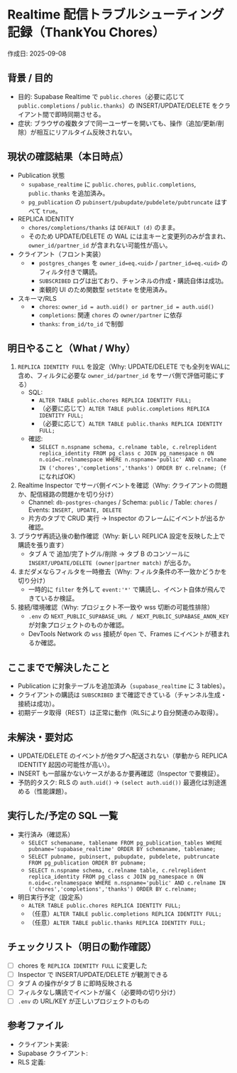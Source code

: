 # Realtime 配信トラブルシューティング記録（ThankYou Chores）

作成日: 2025-09-08

## 背景 / 目的
- 目的: Supabase Realtime で `public.chores`（必要に応じて `public.completions` / `public.thanks`）の INSERT/UPDATE/DELETE をクライアント間で即時同期させる。
- 症状: ブラウザの複数タブで同一ユーザーを開いても、操作（追加/更新/削除）が相互にリアルタイム反映されない。

## 現状の確認結果（本日時点）
- Publication 状態
  - `supabase_realtime` に `public.chores`, `public.completions`, `public.thanks` を追加済み。
  - `pg_publication` の `pubinsert/pubupdate/pubdelete/pubtruncate` はすべて `true`。
- REPLICA IDENTITY
  - `chores/completions/thanks` は `DEFAULT (d)` のまま。
  - そのため UPDATE/DELETE の WAL には主キーと変更列のみが含まれ、`owner_id/partner_id` が含まれない可能性が高い。
- クライアント（フロント実装）
  - <mcfile name="ChoresList.tsx" path="/Users/yutatokeshi/Develop/TRAE/MVP/src/components/ChoresList.tsx"></mcfile>
    - `postgres_changes` を `owner_id=eq.<uid>` / `partner_id=eq.<uid>` のフィルタ付きで購読。
    - `SUBSCRIBED` ログは出ており、チャンネルの作成・購読自体は成功。
    - 楽観的 UI のため関数型 `setState` を使用済み。
- スキーマ/RLS
  - <mcfile name="rls-policies.sql" path="/Users/yutatokeshi/Develop/TRAE/MVP/docs/rls-policies.sql"></mcfile>
    - `chores`: `owner_id = auth.uid() or partner_id = auth.uid()`
    - `completions`: 関連 `chores` の `owner/partner` に依存
    - `thanks`: `from_id/to_id` で制御

## 明日やること（What / Why）
1) `REPLICA IDENTITY FULL` を設定（Why: UPDATE/DELETE でも全列をWALに含め、フィルタに必要な `owner_id/partner_id` をサーバ側で評価可能にする）
   - SQL:
     - `ALTER TABLE public.chores REPLICA IDENTITY FULL;`
     - （必要に応じて）`ALTER TABLE public.completions REPLICA IDENTITY FULL;`
     - （必要に応じて）`ALTER TABLE public.thanks REPLICA IDENTITY FULL;`
   - 確認:
     - `SELECT n.nspname schema, c.relname table, c.relreplident replica_identity FROM pg_class c JOIN pg_namespace n ON n.oid=c.relnamespace WHERE n.nspname='public' AND c.relname IN ('chores','completions','thanks') ORDER BY c.relname;`（`f` になればOK）
2) Realtime Inspector でサーバ側イベントを確認（Why: クライアントの問題か、配信経路の問題かを切り分け）
   - Channel: `db-postgres-changes` / Schema: `public` / Table: `chores` / Events: `INSERT, UPDATE, DELETE`
   - 片方のタブで CRUD 実行 → Inspector のフレームにイベントが出るか確認。
3) ブラウザ再読込後の動作確認（Why: 新しい REPLICA 設定を反映した上で購読を張り直す）
   - タブ A で 追加/完了トグル/削除 → タブ B のコンソールに `INSERT/UPDATE/DELETE (owner|partner match)` が出るか。
4) まだダメならフィルタを一時撤去（Why: フィルタ条件の不一致かどうかを切り分け）
   - 一時的に `filter` を外して `event:'*'` で購読し、イベント自体が飛んできているか検証。
5) 接続/環境確認（Why: プロジェクト不一致や wss 切断の可能性排除）
   - `.env` の `NEXT_PUBLIC_SUPABASE_URL / NEXT_PUBLIC_SUPABASE_ANON_KEY` が対象プロジェクトのものか確認。
   - DevTools Network の `wss` 接続が `Open` で、Frames にイベントが積まれるか確認。

## ここまでで解決したこと
- Publication に対象テーブルを追加済み（`supabase_realtime` に 3 tables）。
- クライアントの購読は `SUBSCRIBED` まで確認できている（チャンネル生成・接続は成功）。
- 初期データ取得（REST）は正常に動作（RLSにより自分関連のみ取得）。

## 未解決・要対応
- UPDATE/DELETE のイベントが他タブへ配送されない（挙動から REPLICA IDENTITY 起因の可能性が高い）。
- INSERT も一部届かないケースがあるか要再確認（Inspector で要検証）。
- 予防的タスク: RLS の `auth.uid()` → `(select auth.uid())` 最適化は別途進める（性能課題）。

## 実行した/予定の SQL 一覧
- 実行済み（確認系）
  - `SELECT schemaname, tablename FROM pg_publication_tables WHERE pubname='supabase_realtime' ORDER BY schemaname, tablename;`
  - `SELECT pubname, pubinsert, pubupdate, pubdelete, pubtruncate FROM pg_publication ORDER BY pubname;`
  - `SELECT n.nspname schema, c.relname table, c.relreplident replica_identity FROM pg_class c JOIN pg_namespace n ON n.oid=c.relnamespace WHERE n.nspname='public' AND c.relname IN ('chores','completions','thanks') ORDER BY c.relname;`
- 明日実行予定（設定系）
  - `ALTER TABLE public.chores REPLICA IDENTITY FULL;`
  - （任意）`ALTER TABLE public.completions REPLICA IDENTITY FULL;`
  - （任意）`ALTER TABLE public.thanks REPLICA IDENTITY FULL;`

## チェックリスト（明日の動作確認）
- [ ] chores を `REPLICA IDENTITY FULL` に変更した
- [ ] Inspector で INSERT/UPDATE/DELETE が観測できる
- [ ] タブ A の操作がタブ B に即時反映される
- [ ] フィルタなし購読でイベントが届く（必要時の切り分け）
- [ ] `.env` の URL/KEY が正しいプロジェクトのもの

## 参考ファイル
- クライアント実装: <mcfile name="ChoresList.tsx" path="/Users/yutatokeshi/Develop/TRAE/MVP/src/components/ChoresList.tsx"></mcfile>
- Supabase クライアント: <mcfile name="supabase.ts" path="/Users/yutatokeshi/Develop/TRAE/MVP/src/lib/supabase.ts"></mcfile>
- RLS 定義: <mcfile name="rls-policies.sql" path="/Users/yutatokeshi/Develop/TRAE/MVP/docs/rls-policies.sql"></mcfile>